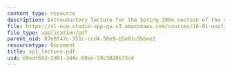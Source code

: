 ```yaml
---
content_type: resource
description: Introuductory lecture for the Spring 2004 section of the course.
file: https://ol-ocw-studio-app-qa.s3.amazonaws.com/courses/16-01-unified-engineering-i-ii-iii-iv-fall-2005-spring-2006/60edf6932d813d4c60dc59c1028673c4_sp1_lecture.pdf
file_type: application/pdf
parent_uid: 87e8f47c-351c-ccd4-50e9-b5e03c5bbee2
resourcetype: Document
title: sp1_lecture.pdf
uid: 60edf693-2d81-3d4c-60dc-59c1028673c4
---
```

